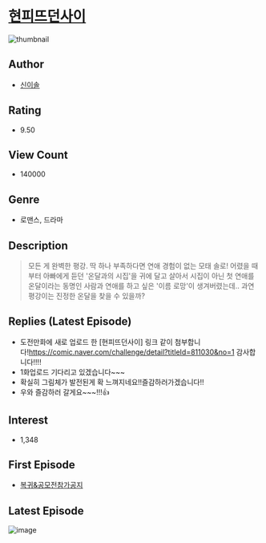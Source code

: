 # [현피뜨던사이](https://comic.naver.com/bestChallenge/list?titleId=768378)
![thumbnail](https://image-comic.pstatic.net/user_contents_data/challenge_comic/2021/03/01/344107/thumbnail_202x164ca8325c4_c59d_4b83_8634_e7ba929f1eed_00006660.JPEG)

## Author
- [신이솔](https://comic.naver.com/artistTitle?id=344107)

## Rating
- 9.50

## View Count
- 140000

## Genre
- 로맨스, 드라마

## Description
> 모든 게 완벽한 평강. 딱 하나 부족하다면 연애 경험이 없는 모태 솔로! 어렸을 때부터 아빠에게 듣던 '온달과의 시집'을 귀에 달고 살아서 시집이 아닌 첫 연애를 온달이라는 동명인 사람과 연애를 하고 싶은 '이름 로망'이 생겨버렸는데.. 과연 평강이는 진정한 온달을 찾을 수 있을까?

## Replies (Latest Episode)
- 도전만화에 새로 업로드 한 [현피뜨던사이] 링크 같이 첨부합니다!https://comic.naver.com/challenge/detail?titleId=811030&no=1 감사합니다!!!!
- 1화업로드 기다리고 있겠습니다~~~
- 확실히 그림체가 발전된게 확 느껴지네요!!즐감하러가겠습니다!!
- 우와 즐감하러 갈게요~~~!!!👍

## Interest
- 1,348

## First Episode
- [복귀&공모전참가공지](https://comic.naver.com/bestChallenge/detail?titleId=768378&no=9)

## Latest Episode
![image](https://image-comic.pstatic.net/user_contents_data/challenge_comic/2023/05/25/344107/upload_7366025744296783921.jpeg)
